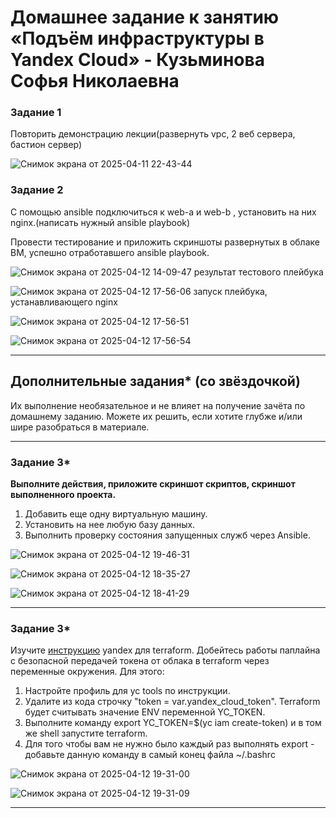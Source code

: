 # Домашнее задание к занятию «Подъём инфраструктуры в Yandex Cloud» - Кузьминова Софья Николаевна

### Задание 1 

Повторить демонстрацию лекции(развернуть vpc, 2 веб сервера, бастион сервер)

![Снимок экрана от 2025-04-11 22-43-44](https://github.com/user-attachments/assets/5b577508-d1e1-4aa5-bd69-50066db46f7d)


### Задание 2 

С помощью ansible подключиться к web-a и web-b , установить на них nginx.(написать нужный ansible playbook)


Провести тестирование и приложить скриншоты развернутых в облаке ВМ, успешно отработавшего ansible playbook. 


![Снимок экрана от 2025-04-12 14-09-47](https://github.com/user-attachments/assets/71d39e55-fe6d-4d4b-9059-8e4c167b7bf4) результат тестового плейбука

![Снимок экрана от 2025-04-12 17-56-06](https://github.com/user-attachments/assets/8ef48c25-b891-49b6-8e33-1a2356d3f98f) запуск плейбука, устанавливающего nginx

![Снимок экрана от 2025-04-12 17-56-51](https://github.com/user-attachments/assets/ef5ea8a3-9644-4b23-82cc-6e980d62666c)

![Снимок экрана от 2025-04-12 17-56-54](https://github.com/user-attachments/assets/a55efefa-5404-47c5-96bc-bf1e6ded6ab6)

---

## Дополнительные задания* (со звёздочкой)

Их выполнение необязательное и не влияет на получение зачёта по домашнему заданию. Можете их решить, если хотите глубже и/или шире разобраться в материале.

--- 
### Задание 3*

**Выполните действия, приложите скриншот скриптов, скриншот выполненного проекта.**

1. Добавить еще одну виртуальную машину. 
2. Установить на нее любую базу данных. 
3. Выполнить проверку состояния запущенных служб через Ansible.

![Снимок экрана от 2025-04-12 19-46-31](https://github.com/user-attachments/assets/c62b2be0-cf99-438c-ab36-cdf786c33f14)

![Снимок экрана от 2025-04-12 18-35-27](https://github.com/user-attachments/assets/a58d2c4c-c37e-467b-b433-86997f645e16)

![Снимок экрана от 2025-04-12 18-41-29](https://github.com/user-attachments/assets/a1b86a9d-a355-4b65-99c4-cc50ec8eb2b5)

--- 
### Задание 3*
Изучите [инструкцию](https://cloud.yandex.ru/docs/tutorials/infrastructure-management/terraform-quickstart) yandex для terraform.
Добейтесь работы паплайна с безопасной передачей токена от облака в terraform через переменные окружения. Для этого:

1. Настройте профиль для yc tools по инструкции.
2. Удалите из кода строчку "token = var.yandex_cloud_token". Terraform будет считывать значение ENV переменной YC_TOKEN.
3. Выполните команду export YC_TOKEN=$(yc iam create-token) и в том же shell запустите terraform.
4. Для того чтобы вам не нужно было каждый раз выполнять export - добавьте данную команду в самый конец файла ~/.bashrc

![Снимок экрана от 2025-04-12 19-31-00](https://github.com/user-attachments/assets/2357f05b-5b93-4c37-a3b5-233a6b198d1e)


![Снимок экрана от 2025-04-12 19-31-09](https://github.com/user-attachments/assets/46d7080f-5366-4de4-94b6-94c22a9e79ff)

---








